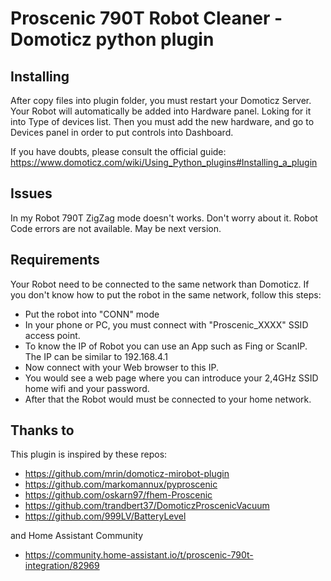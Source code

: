 # Proscenic 790T Robot Cleaner - Domoticz python plugin

## Installing
After copy files into plugin folder, you must restart your Domoticz Server.
Your Robot will automatically be added into Hardware panel. Loking for it into Type of devices list.
Then you must add the new hardware, and go to Devices panel in order to put controls into Dashboard.

If you have doubts, please consult the official guide: https://www.domoticz.com/wiki/Using_Python_plugins#Installing_a_plugin

## Issues
In my Robot 790T ZigZag mode doesn't works. Don't worry about it.
Robot Code errors are not available. May be next version.

## Requirements
Your Robot need to be connected to the same network than Domoticz. If you don't know how to put the robot in the same network, follow this steps:
- Put the robot into "CONN" mode
- In your phone or PC, you must connect with "Proscenic_XXXX" SSID access point. 
- To know the IP of Robot you can use an App such as Fing or ScanIP. The IP can be similar to 192.168.4.1
- Now connect with your Web browser to this IP.
- You would see a web page where you can introduce your 2,4GHz SSID home wifi and your password.
- After that the Robot would must be connected to your home network.

## Thanks to
This plugin is inspired by these repos:
* https://github.com/mrin/domoticz-mirobot-plugin
* https://github.com/markomannux/pyproscenic
* https://github.com/oskarn97/fhem-Proscenic
* https://github.com/trandbert37/DomoticzProscenicVacuum
* https://github.com/999LV/BatteryLevel

and Home Assistant Community
* https://community.home-assistant.io/t/proscenic-790t-integration/82969
